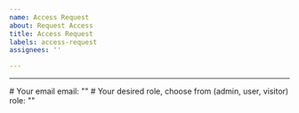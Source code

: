 ```yaml
---
name: Access Request
about: Request Access
title: Access Request
labels: access-request
assignees: ''

---
```


---
\# Your email
email: ""
\# Your desired role, choose from (admin, user, visitor)
role: ""
